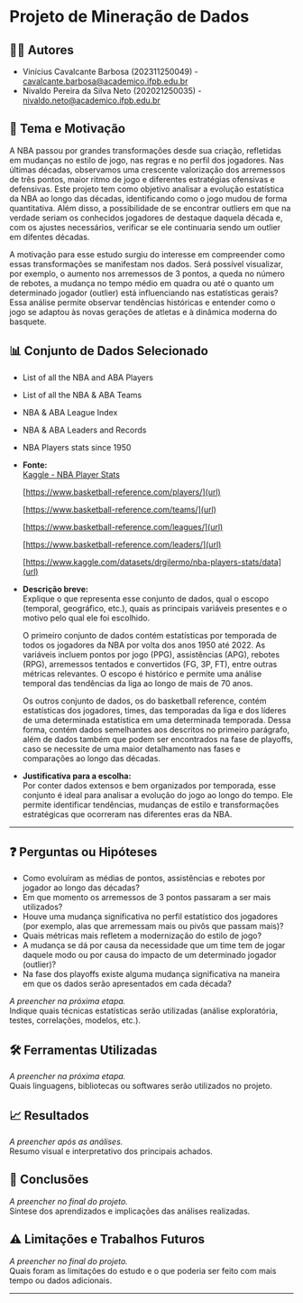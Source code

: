 # Projeto de Mineração de Dados


## 🧑‍💻 Autores  
- Vinícius Cavalcante Barbosa (202311250049) - cavalcante.barbosa@academico.ifpb.edu.br  
- Nivaldo Pereira da Silva Neto (202021250035) - nivaldo.neto@academico.ifpb.edu.br


## 🎯 Tema e Motivação  
A NBA passou por grandes transformações desde sua criação, refletidas em mudanças no estilo de jogo, nas regras e no perfil dos jogadores. Nas últimas décadas, observamos uma crescente valorização dos arremessos de três pontos, maior ritmo de jogo e diferentes estratégias ofensivas e defensivas. Este projeto tem como objetivo analisar a evolução estatística da NBA ao longo das décadas, identificando como o jogo mudou de forma quantitativa. Além disso, a possibilidade de se encontrar outliers em que na verdade seriam os conhecidos jogadores de destaque daquela década e, com os ajustes necessários, verificar se ele continuaria sendo um outlier em difentes décadas.

A motivação para esse estudo surgiu do interesse em compreender como essas transformações se manifestam nos dados. Será possível visualizar, por exemplo, o aumento nos arremessos de 3 pontos, a queda no número de rebotes, a mudança no tempo médio em quadra ou até o quanto um determinado jogador (outlier) está influenciando nas estatísticas gerais? Essa análise permite observar tendências históricas e entender como o jogo se adaptou às novas gerações de atletas e à dinâmica moderna do basquete.


## 📊 Conjunto de Dados Selecionado  
- List of all the NBA and ABA Players
- List of all the NBA & ABA Teams
- NBA & ABA League Index
- NBA & ABA Leaders and Records
- NBA Players stats since 1950


- **Fonte:**  
  [Kaggle - NBA Player Stats](url)
  
  [https://www.basketball-reference.com/players/](url)
  
  [https://www.basketball-reference.com/teams/](url)
  
  [https://www.basketball-reference.com/leagues/](url)
  
  [https://www.basketball-reference.com/leaders/](url)
  
  [https://www.kaggle.com/datasets/drgilermo/nba-players-stats/data](url)
  

- **Descrição breve:**  
  Explique o que representa esse conjunto de dados, qual o escopo (temporal, geográfico, etc.), quais as principais variáveis presentes e o motivo pelo qual ele foi escolhido.
  
  O primeiro conjunto de dados contém estatísticas por temporada de todos os jogadores da NBA por volta dos anos 1950 até 2022. As variáveis incluem pontos por jogo (PPG), assistências (APG), rebotes (RPG), arremessos tentados e convertidos (FG, 3P, FT), entre outras métricas relevantes. O escopo é histórico e permite uma análise temporal das tendências da liga ao longo de mais de 70 anos.

  Os outros conjunto de dados, os do basketball reference, contém estatísticas dos jogadores, times, das temporadas da liga e dos líderes de uma determinada estatística em uma determinada temporada. Dessa forma, contém dados semelhantes aos descritos no primeiro parágrafo, além de dados também que podem ser encontrados na fase de playoffs, caso se necessite de uma maior detalhamento nas fases e comparações ao longo das décadas.
  

- **Justificativa para a escolha:**  
  Por conter dados extensos e bem organizados por temporada, esse conjunto é ideal para analisar a evolução do jogo ao longo do tempo. Ele permite identificar tendências, mudanças de estilo e transformações estratégicas que ocorreram nas diferentes eras da NBA.


---


## ❓ Perguntas ou Hipóteses  
- Como evoluíram as médias de pontos, assistências e rebotes por jogador ao longo das décadas?
- Em que momento os arremessos de 3 pontos passaram a ser mais utilizados?
- Houve uma mudança significativa no perfil estatístico dos jogadores (por exemplo, alas que arremessam mais ou pivôs que passam mais)?
- Quais métricas mais refletem a modernização do estilo de jogo?
- A mudança se dá por causa da necessidade que um time tem de jogar daquele modo ou por causa do impacto de um determinado jogador (outlier)?
- Na fase dos playoffs existe alguma mudança significativa na maneira em que os dados serão apresentados em cada década?
  

*A preencher na próxima etapa.*  
Indique quais técnicas estatísticas serão utilizadas (análise exploratória, testes, correlações, modelos, etc.).


## 🛠️ Ferramentas Utilizadas  
*A preencher na próxima etapa.*  
Quais linguagens, bibliotecas ou softwares serão utilizados no projeto.


## 📈 Resultados  
*A preencher após as análises.*  
Resumo visual e interpretativo dos principais achados.


## 📌 Conclusões  
*A preencher no final do projeto.*  
Síntese dos aprendizados e implicações das análises realizadas.


## ⚠️ Limitações e Trabalhos Futuros  
*A preencher no final do projeto.*  
Quais foram as limitações do estudo e o que poderia ser feito com mais tempo ou dados adicionais.


---

